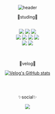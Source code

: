 
<div align="center">

![header](https://capsule-render.vercel.app/api?type=waving&color=F4D47B&height=200&section=header&text=Seunghye_Github!&fontSize=70)
  
📝studing📝  
<br />
<div>
<img src="https://img.shields.io/badge/HTML5-E34F26?style=flat-square&logo=HTML5&logoColor=white"/>
<img src="https://img.shields.io/badge/CSS3-1572B6?style=flat-square&logo=CSS3&logoColor=white">
<img src="https://img.shields.io/badge/JavaScript-F7DF1E?style=flat-square&logo=JavaScript&logoColor=white">
<br />
<img src="https://img.shields.io/badge/Scss-CC6699?style=flat-square&logo=Sass&logoColor=white"/>
<img src="https://img.shields.io/badge/jQuery-0769AD?style=flat-square&logo=jQuery&logoColor=white">
<img src="https://img.shields.io/badge/TypeScript-3178C6?style=flat-square&logo=TypeScript&logoColor=white">
<img src="https://img.shields.io/badge/React-61DAFB?style=flat-square&logo=React&logoColor=white">
<br />
<img src="https://img.shields.io/badge/Git-F05032?style=flat-square&logo=Git&logoColor=white">
<img src="https://img.shields.io/badge/GitHub-181717?style=flat-square&logo=GitHub&logoColor=white">
</div>

<br />
<br />


💚velog💚

[![Velog's GitHub stats](https://velog-readme-stats.vercel.app/api?name=tmdgp0212)](https://velog.io/@tmdgp0212)

<br />
<br />

✨social✨

<div>
  <a href="https://www.instagram.com/gnues.eyh/">
    <img src="https://img.shields.io/badge/Instagram-E4405F?style=flat-square&logo=Instagram&logoColor=white"/>
  </a>
</div>

</div>
